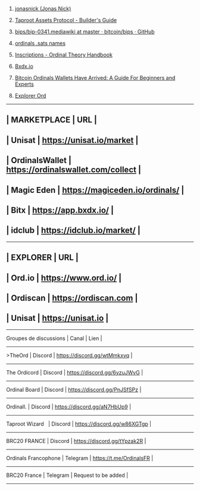 1. [jonasnick (Jonas Nick)](https://github.com/jonasnick)

2. [Taproot Assets Protocol - Builder's Guide](https://docs.lightning.engineering/the-lightning-network/taproot-assets/taproot-assets-protocol)

3. [bips/bip-0341.mediawiki at master · bitcoin/bips · GitHub](https://github.com/bitcoin/bips/blob/master/bip-0341.mediawiki)

4. [ordinals .sats names](https://dune.com/domo/ordinals-sats-names)

5. [Inscriptions - Ordinal Theory Handbook](https://docs.ordinals.com/inscriptions.html) 

6. [Bxdx.io](https://www.brc-20.io/)

7. [Bitcoin Ordinals Wallets Have Arrived: A Guide For Beginners and Experts](https://nftnow.com/news/bitcoin-ordinals-wallets-have-arrived/) 

8. [Explorer Ord](https://ord.io)


-----------------------------------------------------
| MARKETPLACE     |       URL                         |
-----------------------------------------------------
| Unisat          | https://unisat.io/market          |
-----------------------------------------------------
| OrdinalsWallet | https://ordinalswallet.com/collect |
-----------------------------------------------------
| Magic Eden     | https://magiceden.io/ordinals/     |
-----------------------------------------------------
| Bitx           | https://app.bxdx.io/               |
-----------------------------------------------------
| idclub         | https://idclub.io/market/          |
-----------------------------------------------------


----------------------------------------------------
| EXPLORER      |           URL                     |
----------------------------------------------------
| Ord.io        |   https://www.ord.io/             |
----------------------------------------------------
| Ordiscan      |    https://ordiscan.com           |
----------------------------------------------------
| Unisat        |   https://unisat.io               |
----------------------------------------------------


----------------------- --------- ----------------------------
Groupes de discussions | Canal 	 |  Lien                      |
----------------------- --------- ----------------------------
\>TheOrd 	      | Discord | https://discord.gg/wtMmkxvq |
----------------------  --------  ----------------------------
The Ordicord	      | Discord | https://discord.gg/6yzuJWvG |
---------------------- --------- -----------------------------
Ordinal Board 	      | Discord | https://discord.gg/PnJSfSPz |
---------------------- --------- -----------------------------
Ordinall. 	      | Discord | https://discord.gg/aN7HbUp9 |
---------------------- --------- -----------------------------
Taproot Wizard 	      | Discord | https://discord.gg/w86XGTgp |
---------------------- --------- -----------------------------
BRC20 FRANCE 	      | Discord | https://discord.gg/tYpzak2R |
---------------------- --------- -----------------------------
Ordinals Francophone  | Telegram | https://t.me/OrdinalsFR    |
---------------------- ---------- ----------------------------
BRC20 France 	      | Telegram | Request to be added 	      |
---------------------- ---------- ----------------------------














